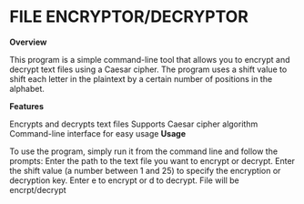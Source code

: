 # FILE ENCRYPTOR/DECRYPTOR
**Overview**

This program is a simple command-line tool that allows you to encrypt and decrypt text files using a Caesar cipher. The program uses a shift value to shift each letter in the plaintext by a certain number of positions in the alphabet.

**Features**

Encrypts and decrypts text files
Supports Caesar cipher algorithm
Command-line interface for easy usage
**Usage**

To use the program, simply run it from the command line and follow the prompts:
Enter the path to the text file you want to encrypt or decrypt.
Enter the shift value (a number between 1 and 25) to specify the encryption or decryption key.
Enter e to encrypt or d to decrypt.
File will be encrpt/decrypt
